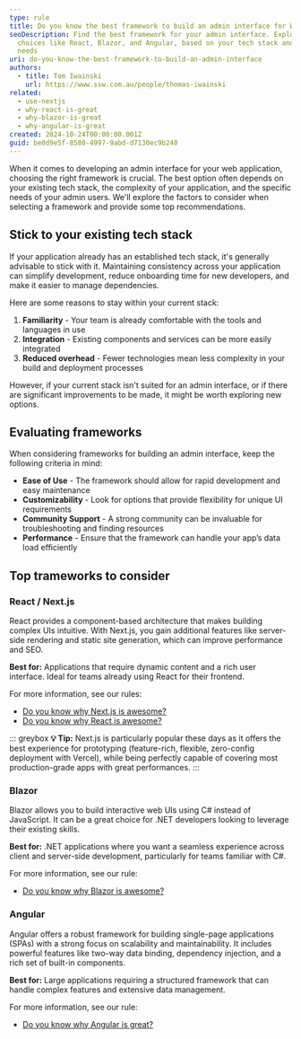 ```yaml
---
type: rule
title: Do you know the best framework to build an admin interface for Web Apps?
seoDescription: Find the best framework for your admin interface. Explore top
  choices like React, Blazor, and Angular, based on your tech stack and project
  needs
uri: do-you-know-the-best-framework-to-build-an-admin-interface
authors:
  - title: Tom Iwainski
    url: https://www.ssw.com.au/people/thomas-iwainski
related:
  - use-nextjs
  - why-react-is-great
  - why-blazor-is-great
  - why-angular-is-great
created: 2024-10-24T00:00:00.001Z
guid: be0d9e5f-8580-4997-9abd-d7130ec9b240
---
```


When it comes to developing an admin interface for your web application, choosing the right framework is crucial. The best option often depends on your existing tech stack, the complexity of your application, and the specific needs of your admin users. We'll explore the factors to consider when selecting a framework and provide some top recommendations.

<!--endintro-->

## Stick to your existing tech stack

If your application already has an established tech stack, it's generally advisable to stick with it. Maintaining consistency across your application can simplify development, reduce onboarding time for new developers, and make it easier to manage dependencies.

Here are some reasons to stay within your current stack:

1. **Familiarity** - Your team is already comfortable with the tools and languages in use
2. **Integration** - Existing components and services can be more easily integrated
3. **Reduced overhead** - Fewer technologies mean less complexity in your build and deployment processes

However, if your current stack isn't suited for an admin interface, or if there are significant improvements to be made, it might be worth exploring new options.

## Evaluating frameworks

When considering frameworks for building an admin interface, keep the following criteria in mind:

- **Ease of Use** - The framework should allow for rapid development and easy maintenance
- **Customizability** - Look for options that provide flexibility for unique UI requirements
- **Community Support** - A strong community can be invaluable for troubleshooting and finding resources
- **Performance** - Ensure that the framework can handle your app’s data load efficiently

## Top trameworks to consider

### React / Next.js

React provides a component-based architecture that makes building complex UIs intuitive. With Next.js, you gain additional features like server-side rendering and static site generation, which can improve performance and SEO.

**Best for:** Applications that require dynamic content and a rich user interface. Ideal for teams already using React for their frontend.

For more information, see our rules:

- [Do you know why Next.js is awesome?](/use-nextjs)
- [Do you know why React is awesome?](/why-react-is-great)

::: greybox
**💡 Tip:**
Next.js is particularly popular these days as it offers the best experience for prototyping (feature-rich, flexible, zero-config deployment with Vercel), while being perfectly capable of covering most production-grade apps with great performances. 
:::

### Blazor

Blazor allows you to build interactive web UIs using C# instead of JavaScript. It can be a great choice for .NET developers looking to leverage their existing skills.

**Best for:** .NET applications where you want a seamless experience across client and server-side development, particularly for teams familiar with C#.

For more information, see our rule:

- [Do you know why Blazor is awesome?](/why-blazor-is-great/)

### Angular

Angular offers a robust framework for building single-page applications (SPAs) with a strong focus on scalability and maintainability. It includes powerful features like two-way data binding, dependency injection, and a rich set of built-in components.

**Best for:** Large applications requiring a structured framework that can handle complex features and extensive data management.

For more information, see our rule:

- [Do you know why Angular is great?](/why-angular-is-great)
